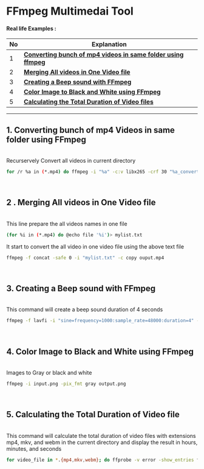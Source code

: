 # FFmpeg Multimedai Tool

#### Real life Examples :
 No | Explanation                                                         |
|---|---------------------------------------------------------------------|
| 1 | [**Converting bunch of mp4 videos in same folder using ffmpeg**](https://github.com/prakash-sparrow/FFmpeg/blob/main/FFmpeg.md#1-converting-bunch-of-mp4-videos-in-same-folder-using-ffmpeg)
| 2 | [**Merging All videos in One Video file**](https://github.com/prakash-sparrow/FFmpeg/blob/main/FFmpeg.md#2--merging-all-videos-in-one-video-file)
| 3 | [**Creating a Beep sound with FFmpeg**](https://github.com/prakash-sparrow/FFmpeg/blob/main/FFmpeg.md#3-creating-a-beep-sound-with-ffmpeg)
| 4 | [**Color Image to Black and White using FFmpeg**](https://github.com/prakash-sparrow/FFmpeg/blob/main/FFmpeg.md#4-color-image-to-black-and-white-using-ffmpeg)
| 5 | [**Calculating the Total Duration of Video files**](https://github.com/prakash-sparrow/FFmpeg/blob/main/FFmpeg.md#5-calculating-the-total-duration-of-video-file)

---

## 1. Converting bunch of mp4 Videos in same folder using FFmpeg

&nbsp;<br>
Recurservely Convert all videos in current directory
```bash
for /r %a in (*.mp4) do ffmpeg -i "%a" -c:v libx265 -crf 30 "%a_converted_x265.mp4"
```
&nbsp;<br>


## 2 . Merging All videos in One Video file

&nbsp;<br>
This line prepare the all videos names in one file
```bash
(for %i in (*.mp4) do @echo file '%i')> mylist.txt
```
It start to convert the all video in one video file using the above text file
```bash
ffmpeg -f concat -safe 0 -i "mylist.txt" -c copy ouput.mp4
```
&nbsp;<br>


## 3. Creating a Beep sound with FFmpeg

&nbsp;<br>
This command will create a beep sound duration of 4 seconds
```bash
ffmpeg -f lavfi -i "sine=frequency=1000:sample_rate=48000:duration=4" -af apad -t 4 beep-sound.wav
```
&nbsp;<br>

## 4. Color Image to Black and White using FFmpeg
&nbsp;<br>
Images to Gray or black and white
```bash
ffmpeg -i input.png -pix_fmt gray output.png
```
&nbsp;<br>

## 5. Calculating the Total Duration of Video file
&nbsp;<br>
This command will calculate the total duration of video files with extensions mp4, mkv, and webm in the current directory and display the result in hours, minutes, and seconds
```bash
for video_file in *.{mp4,mkv,webm}; do ffprobe -v error -show_entries format=duration -of default=noprint_wrappers=1:nokey=1 "$video_file"; done | cut -d "." -f1 | awk '{s+=$1} END {printf "%d hours %d minutes %d seconds\n", s/3600, (s%3600)/60, s%60}'
```
&nbsp;<br>


